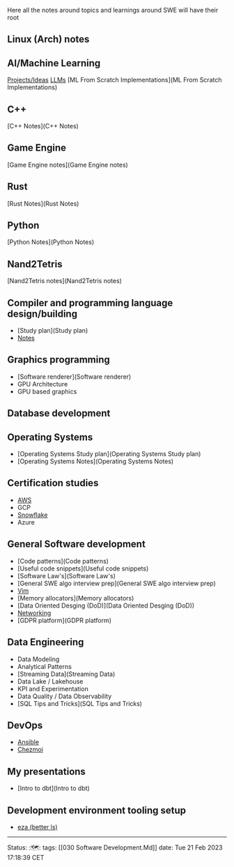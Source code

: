 Here all the notes around topics and learnings around SWE will have their root

## Linux (Arch) notes

## AI/Machine Learning
[Projects/Ideas](Projects/Ideas)
[LLMs](LLMs)
[ML From Scratch Implementations](ML From Scratch Implementations)

## C++
[C++ Notes](C++ Notes)

## Game Engine
[Game Engine notes](Game Engine notes)

## Rust
[Rust Notes](Rust Notes)

## Python
[Python Notes](Python Notes)

## Nand2Tetris
[Nand2Tetris notes](Nand2Tetris notes)

## Compiler and programming language design/building
- [Study plan](Study plan)
- [Notes](Notes)

## Graphics programming
- [Software renderer](Software renderer)
- GPU Architecture
- GPU based graphics

## Database development


## Operating Systems
- [Operating Systems Study plan](Operating Systems Study plan)
- [Operating Systems Notes](Operating Systems Notes)

## Certification studies
- [AWS](AWS)
- GCP
- [Snowflake](Snowflake)
- Azure

## General Software development 
- [Code patterns](Code patterns)
- [Useful code snippets](Useful code snippets)
- [Software Law's](Software Law's)
- [General SWE algo interview prep](General SWE algo interview prep)
- [Vim](Vim)
- [Memory allocators](Memory allocators)
- [Data Oriented Desging (DoD)](Data Oriented Desging (DoD))
- [Networking](Networking)
- [GDPR platform](GDPR platform)

## Data Engineering
- Data Modeling
- Analytical Patterns
- [Streaming Data](Streaming Data)
- Data Lake / Lakehouse
- KPI and Experimentation
- Data Quality / Data Observability
- [SQL Tips and Tricks](SQL Tips and Tricks)

## DevOps
- [Ansible](Ansible)
- [Chezmoi](Chezmoi)

## My presentations
- [Intro to dbt](Intro to dbt)

## Development environment tooling setup
- [eza (better ls)](eza (better ls))
---
Status: :🗺️:
tags: [[030 Software Development.Md]]
date: Tue 21 Feb 2023 17:18:39 CET
